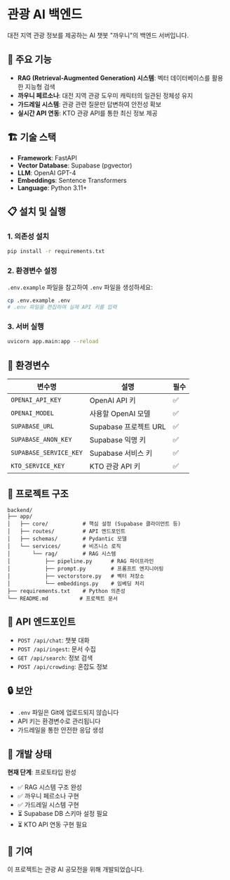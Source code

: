 # 관광 AI 백엔드

대전 지역 관광 정보를 제공하는 AI 챗봇 "까우니"의 백엔드 서버입니다.

## 🚀 주요 기능

- **RAG (Retrieval-Augmented Generation) 시스템**: 벡터 데이터베이스를 활용한 지능형 검색
- **까우니 페르소나**: 대전 지역 관광 도우미 캐릭터의 일관된 정체성 유지
- **가드레일 시스템**: 관광 관련 질문만 답변하여 안전성 확보
- **실시간 API 연동**: KTO 관광 API를 통한 최신 정보 제공

## 🏗️ 기술 스택

- **Framework**: FastAPI
- **Vector Database**: Supabase (pgvector)
- **LLM**: OpenAI GPT-4
- **Embeddings**: Sentence Transformers
- **Language**: Python 3.11+

## 📋 설치 및 실행

### 1. 의존성 설치
```bash
pip install -r requirements.txt
```

### 2. 환경변수 설정
`.env.example` 파일을 참고하여 `.env` 파일을 생성하세요:
```bash
cp .env.example .env
# .env 파일을 편집하여 실제 API 키를 입력
```

### 3. 서버 실행
```bash
uvicorn app.main:app --reload
```

## 🔧 환경변수

| 변수명 | 설명 | 필수 |
|--------|------|------|
| `OPENAI_API_KEY` | OpenAI API 키 | ✅ |
| `OPENAI_MODEL` | 사용할 OpenAI 모델 | ✅ |
| `SUPABASE_URL` | Supabase 프로젝트 URL | ✅ |
| `SUPABASE_ANON_KEY` | Supabase 익명 키 | ✅ |
| `SUPABASE_SERVICE_KEY` | Supabase 서비스 키 | ✅ |
| `KTO_SERVICE_KEY` | KTO 관광 API 키 | ✅ |

## 📁 프로젝트 구조

```
backend/
├── app/
│   ├── core/           # 핵심 설정 (Supabase 클라이언트 등)
│   ├── routes/         # API 엔드포인트
│   ├── schemas/        # Pydantic 모델
│   └── services/       # 비즈니스 로직
│       └── rag/        # RAG 시스템
│           ├── pipeline.py      # RAG 파이프라인
│           ├── prompt.py        # 프롬프트 엔지니어링
│           ├── vectorstore.py   # 벡터 저장소
│           └── embeddings.py    # 임베딩 처리
├── requirements.txt    # Python 의존성
└── README.md          # 프로젝트 문서
```

## 🎯 API 엔드포인트

- `POST /api/chat`: 챗봇 대화
- `POST /api/ingest`: 문서 수집
- `GET /api/search`: 정보 검색
- `POST /api/crowding`: 혼잡도 정보

## 🔒 보안

- `.env` 파일은 Git에 업로드되지 않습니다
- API 키는 환경변수로 관리됩니다
- 가드레일을 통한 안전한 응답 생성

## 📝 개발 상태

**현재 단계**: 프로토타입 완성
- ✅ RAG 시스템 구조 완성
- ✅ 까우니 페르소나 구현
- ✅ 가드레일 시스템 구현
- ⏳ Supabase DB 스키마 설정 필요
- ⏳ KTO API 연동 구현 필요

## 🤝 기여

이 프로젝트는 관광 AI 공모전을 위해 개발되었습니다.
